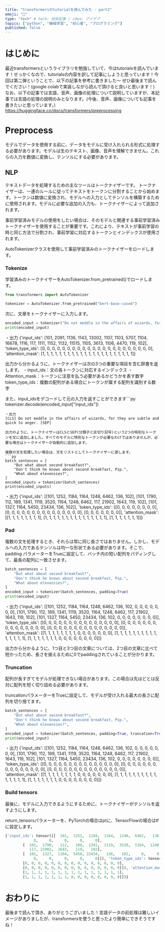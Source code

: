 ```yaml
---
title: "transformersのtutorialを読んでみた - part2"
emoji: "🦔"
type: "tech" # tech: 技術記事 / idea: アイデア
topics: ["python", "機械学習", "初心者", "プログラミング"]
published: false
---
```

# はじめに
最近transformersというライブラリを勉強していて、今はtutorialsを読んでいます！せっかくなので、tutorialsの内容を訳して記事にしようと思っています！今回は第二弾ということで、以下の記事を参考に書きました～ ぜひ最後まで読んでください！(google colabで実装しながら読んで頂けると良いと思います！)
なお、以下の記事では言語、音声、画像の処理について説明していますが、本記事では言語の処理の説明のみとなります。(今後、音声、画像についても記事を書きたいと思っています。)
https://huggingface.co/docs/transformers/preprocessing

# Preprocess
モデルでデータを使用する前に、データをモデルに受け入れられる形式に処理する必要があります。モデルは生のテキスト、画像、音声を理解できません。これらの入力を数値に変換し、テンソルにする必要があります。

## NLP
テキストデータを処理するための主なツールはトークナイザーです。 トークナイザーは、一連のルールに従ってテキストをトークンに分割することから始めます。トークンは数値に変換され、モデルへの入力としてテンソルを構築するために使用されます。モデルに必要な追加の入力も、トークナイザーによって追加されます。

事前学習済みモデルの使用をしたい場合は、そのモデルと関連する事前学習済みトークナイザーを使用することが重要です。これにより、テキストが事前学習の時と同じ方法で分割され、事前学習に対応するトークンとインデックスが使用されます。

AutoTokenizerクラスを使用して事前学習済みのトークナイザーをロードします。

### Tokenize
学習済みのトークナイザーをAutoTokenizer.from_pretrained()でロードします。
```py
from transformers import AutoTokenizer

tokenizer = AutoTokenizer.from_pretrained("bert-base-cased")
```

次に、文章をトークナイザーに入力します。
```py
encoded_input = tokenizer("Do not meddle in the affairs of wizards, for they are subtle and quick to anger.")
print(encoded_input)
```
・出力
{'input_ids': [101, 2091, 1136, 1143, 13002, 1107, 1103, 5707, 1104, 16678, 1116, 117, 1111, 1152, 1132, 11515, 1105, 3613, 1106, 4470, 119, 102], 'token_type_ids': [0, 0, 0, 0, 0, 0, 0, 0, 0, 0, 0, 0, 0, 0, 0, 0, 0, 0, 0, 0, 0, 0], 'attention_mask': [1, 1, 1, 1, 1, 1, 1, 1, 1, 1, 1, 1, 1, 1, 1, 1, 1, 1, 1, 1, 1, 1]}

出力から分かるように、トークナイザーは次の3つの重要な項目を含む辞書を返します。
・input_ids：文の各トークンに対応するインデックス
・Attention_mask：トークンに注意を払う必要があるかどうかを表す数字
token_type_ids：複数の配列がある場合にトークンが属する配列を識別する数字

また、input_idsをデコードして元の入力を返すことができます```py
tokenizer.decode(encoded_input["input_ids"])
```
・出力
[CLS] Do not meddle in the affairs of wizards, for they are subtle and quick to anger. [SEP]

出力のように、トークナイザーはCLSとSEP(分類子と区切り記号)という2つの特別なトークンを文に追加しました。すべてのモデルに特別なトークンが必要なわけではありませんが、必要な場合はトークナイザーが自動的に追加します。

複数の文を処理したい場合は、文をリストとしてトークナイザーに渡します。
```py
batch_sentences = [
    "But what about second breakfast?",
    "Don't think he knows about second breakfast, Pip.",
    "What about elevensies?",
]
encoded_inputs = tokenizer(batch_sentences)
print(encoded_inputs)
```
・出力
{'input_ids': [[101, 1252, 1184, 1164, 1248, 6462, 136, 102], [101, 1790, 112, 189, 1341, 1119, 3520, 1164, 1248, 6462, 117, 21902, 1643, 119, 102], [101, 1327, 1164, 5450, 23434, 136, 102]], 'token_type_ids': [[0, 0, 0, 0, 0, 0, 0, 0], [0, 0, 0, 0, 0, 0, 0, 0, 0, 0, 0, 0, 0, 0, 0], [0, 0, 0, 0, 0, 0, 0]], 'attention_mask': [[1, 1, 1, 1, 1, 1, 1, 1], [1, 1, 1, 1, 1, 1, 1, 1, 1, 1, 1, 1, 1, 1, 1], [1, 1, 1, 1, 1, 1, 1]]}

### Pad
複数の文を処理するとき、それらは常に同じ長さではありません。しかし、モデルへの入力であるテンソルは均一な形状である必要があります。そこで、padding パラメーターをTrueに設定して、バッチ内の短い配列をパディングして、最長の配列に一致させます。
```py
batch_sentences = [
    "But what about second breakfast?",
    "Don't think he knows about second breakfast, Pip.",
    "What about elevensies?",
]
encoded_input = tokenizer(batch_sentences, padding=True)
print(encoded_input)
```
・出力
{'input_ids': [[101, 1252, 1184, 1164, 1248, 6462, 136, 102, 0, 0, 0, 0, 0, 0, 0], [101, 1790, 112, 189, 1341, 1119, 3520, 1164, 1248, 6462, 117, 21902, 1643, 119, 102], [101, 1327, 1164, 5450, 23434, 136, 102, 0, 0, 0, 0, 0, 0, 0, 0]], 'token_type_ids': [[0, 0, 0, 0, 0, 0, 0, 0, 0, 0, 0, 0, 0, 0, 0], [0, 0, 0, 0, 0, 0, 0, 0, 0, 0, 0, 0, 0, 0, 0], [0, 0, 0, 0, 0, 0, 0, 0, 0, 0, 0, 0, 0, 0, 0]], 'attention_mask': [[1, 1, 1, 1, 1, 1, 1, 1, 0, 0, 0, 0, 0, 0, 0], [1, 1, 1, 1, 1, 1, 1, 1, 1, 1, 1, 1, 1, 1, 1], [1, 1, 1, 1, 1, 1, 1, 0, 0, 0, 0, 0, 0, 0, 0]]}

出力から分かるように、1つ目と3つ目の文章については、2つ目の文章に比べて短かったため、長さを揃えるために0でpaddingされていることが分かります。

### Truncation
配列が長すぎてモデルが処理できない場合があります。この場合は先ほどとは反対に配列を短く切り詰める必要があります。

truncationパラメーターをTrueに設定して、モデルが受け入れる最大の長さに配列を切り捨てます。
```py
batch_sentences = [
    "But what about second breakfast?",
    "Don't think he knows about second breakfast, Pip.",
    "What about elevensies?",
]
encoded_input = tokenizer(batch_sentences, padding=True, truncation=True)
print(encoded_input)
```
・出力
{'input_ids': [[101, 1252, 1184, 1164, 1248, 6462, 136, 102, 0, 0, 0, 0, 0, 0, 0], [101, 1790, 112, 189, 1341, 1119, 3520, 1164, 1248, 6462, 117, 21902, 1643, 119, 102], [101, 1327, 1164, 5450, 23434, 136, 102, 0, 0, 0, 0, 0, 0, 0, 0]], 'token_type_ids': [[0, 0, 0, 0, 0, 0, 0, 0, 0, 0, 0, 0, 0, 0, 0], [0, 0, 0, 0, 0, 0, 0, 0, 0, 0, 0, 0, 0, 0, 0], [0, 0, 0, 0, 0, 0, 0, 0, 0, 0, 0, 0, 0, 0, 0]], 'attention_mask': [[1, 1, 1, 1, 1, 1, 1, 1, 0, 0, 0, 0, 0, 0, 0], [1, 1, 1, 1, 1, 1, 1, 1, 1, 1, 1, 1, 1, 1, 1], [1, 1, 1, 1, 1, 1, 1, 0, 0, 0, 0, 0, 0, 0, 0]]}

### Build tensors
最後に、モデルに入力できるようにするために、トークナイザーがテンソルを返すようにします。

return_tensorsパラメーターを、PyTorchの場合はptに、TensorFlowの場合はtfに設定します。
```py
{'input_ids': tensor([[  101,  1252,  1184,  1164,  1248,  6462,   136,   102,     0,     0,
             0,     0,     0,     0,     0],
        [  101,  1790,   112,   189,  1341,  1119,  3520,  1164,  1248,  6462,
           117, 21902,  1643,   119,   102],
        [  101,  1327,  1164,  5450, 23434,   136,   102,     0,     0,     0,
             0,     0,     0,     0,     0]]), 'token_type_ids': tensor([[0, 0, 0, 0, 0, 0, 0, 0, 0, 0, 0, 0, 0, 0, 0],
        [0, 0, 0, 0, 0, 0, 0, 0, 0, 0, 0, 0, 0, 0, 0],
        [0, 0, 0, 0, 0, 0, 0, 0, 0, 0, 0, 0, 0, 0, 0]]), 'attention_mask': tensor([[1, 1, 1, 1, 1, 1, 1, 1, 0, 0, 0, 0, 0, 0, 0],
        [1, 1, 1, 1, 1, 1, 1, 1, 1, 1, 1, 1, 1, 1, 1],
        [1, 1, 1, 1, 1, 1, 1, 0, 0, 0, 0, 0, 0, 0, 0]])}
```

# おわりに
最後まで読んで頂き、ありがとうございました！言語データの前処理は難しいイメージがありましたが、transformersを使うと思ったより簡単にできそうですね！